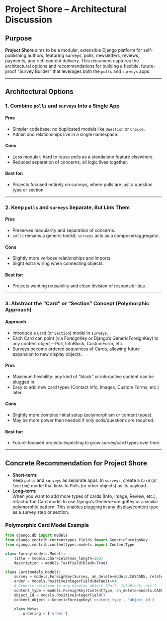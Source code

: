 # Project Shore – Architectural Discussion

## Purpose

**Project Shore** aims to be a modular, extensible Django platform for self-publishing authors, featuring surveys, polls, newsletters, reviews, payments, and rich content delivery. This document captures the architectural options and recommendations for building a flexible, future-proof “Survey Builder” that leverages both the `polls` and `surveys` apps.

---

## Architectural Options

### 1. **Combine `polls` and `surveys` Into a Single App**

#### Pros
- Simpler codebase; no duplicated models like `Question` or `Choice`.
- Admin and relationships live in a single namespace.

#### Cons
- Less modular; hard to reuse polls as a standalone feature elsewhere.
- Reduced separation of concerns; all logic lives together.

#### Best for:
- Projects focused entirely on surveys, where polls are just a question type or section.

---

### 2. **Keep `polls` and `surveys` Separate, But Link Them**

#### Pros
- Preserves modularity and separation of concerns.
- `polls` remains a generic toolkit; `surveys` acts as a composer/aggregator.

#### Cons
- Slightly more verbose relationships and imports.
- Slight extra wiring when connecting objects.

#### Best for:
- Projects wanting reusability and clean division of responsibilities.

---

### 3. **Abstract the “Card” or “Section” Concept (Polymorphic Approach)**

#### Approach
- Introduce a `Card` (or `Section`) model in `surveys`.
- Each Card can point (via ForeignKey or Django’s GenericForeignKey) to any content object—Poll, InfoBlock, CustomForm, etc.
- Surveys become ordered sequences of Cards, allowing future expansion to new display objects.

#### Pros
- Maximum flexibility: any kind of “block” or interactive content can be plugged in.
- Easy to add new card types (Contact Info, Images, Custom Forms, etc.) later.

#### Cons
- Slightly more complex initial setup (polymorphism or content types).
- May be more power than needed if only polls/questions are required.

#### Best for:
- Future-focused projects expecting to grow survey/card types over time.

---

## Concrete Recommendation for Project Shore

- **Short-term:**  
  Keep `polls` and `surveys` as separate apps. In `surveys`, create a `Card` (or `Section`) model that links to Polls (or other objects) as its payload.
- **Long-term:**  
  When you want to add more types of cards (Info, Image, Review, etc.), refactor the Card model to use Django’s GenericForeignKey or a similar polymorphic pattern. This enables plugging in any display/content type as a survey step or section.

### Polymorphic Card Model Example

```python
from django.db import models
from django.contrib.contenttypes.fields import GenericForeignKey
from django.contrib.contenttypes.models import ContentType

class Survey(models.Model):
    title = models.CharField(max_length=200)
    description = models.TextField(blank=True)

class Card(models.Model):
    survey = models.ForeignKey(Survey, on_delete=models.CASCADE, related_name='cards')
    order = models.PositiveIntegerField(default=0)
    # Generic relation to any display object (Poll, InfoBlock, etc.)
    content_type = models.ForeignKey(ContentType, on_delete=models.CASCADE)
    object_id = models.PositiveIntegerField()
    content_object = GenericForeignKey('content_type', 'object_id')

    class Meta:
        ordering = ['order']
